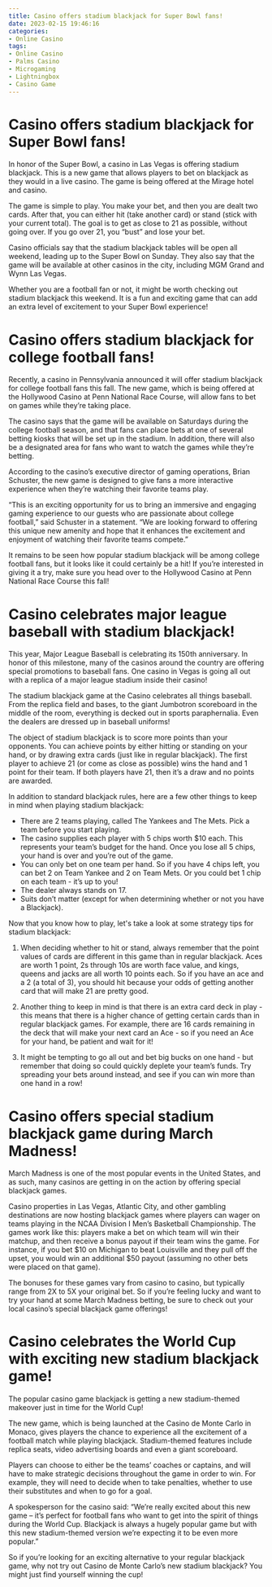 ```yaml
---
title: Casino offers stadium blackjack for Super Bowl fans!
date: 2023-02-15 19:46:16
categories:
- Online Casino
tags:
- Online Casino
- Palms Casino
- Microgaming
- Lightningbox
- Casino Game
---
```



#  Casino offers stadium blackjack for Super Bowl fans!

In honor of the Super Bowl, a casino in Las Vegas is offering stadium blackjack. This is a new game that allows players to bet on blackjack as they would in a live casino. The game is being offered at the Mirage hotel and casino.

The game is simple to play. You make your bet, and then you are dealt two cards. After that, you can either hit (take another card) or stand (stick with your current total). The goal is to get as close to 21 as possible, without going over. If you go over 21, you “bust” and lose your bet.

Casino officials say that the stadium blackjack tables will be open all weekend, leading up to the Super Bowl on Sunday. They also say that the game will be available at other casinos in the city, including MGM Grand and Wynn Las Vegas.

Whether you are a football fan or not, it might be worth checking out stadium blackjack this weekend. It is a fun and exciting game that can add an extra level of excitement to your Super Bowl experience!

#  Casino offers stadium blackjack for college football fans!

Recently, a casino in Pennsylvania announced it will offer stadium blackjack for college football fans this fall. The new game, which is being offered at the Hollywood Casino at Penn National Race Course, will allow fans to bet on games while they’re taking place.

The casino says that the game will be available on Saturdays during the college football season, and that fans can place bets at one of several betting kiosks that will be set up in the stadium. In addition, there will also be a designated area for fans who want to watch the games while they’re betting.

According to the casino’s executive director of gaming operations, Brian Schuster, the new game is designed to give fans a more interactive experience when they’re watching their favorite teams play.

“This is an exciting opportunity for us to bring an immersive and engaging gaming experience to our guests who are passionate about college football,” said Schuster in a statement. “We are looking forward to offering this unique new amenity and hope that it enhances the excitement and enjoyment of watching their favorite teams compete.”

It remains to be seen how popular stadium blackjack will be among college football fans, but it looks like it could certainly be a hit! If you’re interested in giving it a try, make sure you head over to the Hollywood Casino at Penn National Race Course this fall!

#  Casino celebrates major league baseball with stadium blackjack!

This year, Major League Baseball is celebrating its 150th anniversary. In honor of this milestone, many of the casinos around the country are offering special promotions to baseball fans. One casino in Vegas is going all out with a replica of a major league stadium inside their casino!

The stadium blackjack game at the Casino celebrates all things baseball. From the replica field and bases, to the giant Jumbotron scoreboard in the middle of the room, everything is decked out in sports paraphernalia. Even the dealers are dressed up in baseball uniforms!

The object of stadium blackjack is to score more points than your opponents. You can achieve points by either hitting or standing on your hand, or by drawing extra cards (just like in regular blackjack). The first player to achieve 21 (or come as close as possible) wins the hand and 1 point for their team. If both players have 21, then it’s a draw and no points are awarded.

In addition to standard blackjack rules, here are a few other things to keep in mind when playing stadium blackjack:

- There are 2 teams playing, called The Yankees and The Mets. Pick a team before you start playing.
- The casino supplies each player with 5 chips worth $10 each. This represents your team’s budget for the hand. Once you lose all 5 chips, your hand is over and you’re out of the game.
- You can only bet on one team per hand. So if you have 4 chips left, you can bet 2 on Team Yankee and 2 on Team Mets. Or you could bet 1 chip on each team - it’s up to you!
- The dealer always stands on 17.
- Suits don’t matter (except for when determining whether or not you have a Blackjack).

Now that you know how to play, let's take a look at some strategy tips for stadium blackjack:

1) When deciding whether to hit or stand, always remember that the point values of cards are different in this game than in regular blackjack. Aces are worth 1 point, 2s through 10s are worth face value, and kings, queens and jacks are all worth 10 points each. So if you have an ace and a 2 (a total of 3), you should hit because your odds of getting another card that will make 21 are pretty good.




2) Another thing to keep in mind is that there is an extra card deck in play - this means that there is a higher chance of getting certain cards than in regular blackjack games. For example, there are 16 cards remaining in the deck that will make your next card an Ace - so if you need an Ace for your hand, be patient and wait for it!




3) It might be tempting to go all out and bet big bucks on one hand - but remember that doing so could quickly deplete your team’s funds. Try spreading your bets around instead, and see if you can win more than one hand in a row!

#  Casino offers special stadium blackjack game during March Madness!

March Madness is one of the most popular events in the United States, and as such, many casinos are getting in on the action by offering special blackjack games. 

Casino properties in Las Vegas, Atlantic City, and other gambling destinations are now hosting blackjack games where players can wager on teams playing in the NCAA Division I Men’s Basketball Championship. The games work like this: players make a bet on which team will win their matchup, and then receive a bonus payout if their team wins the game. For instance, if you bet $10 on Michigan to beat Louisville and they pull off the upset, you would win an additional $50 payout (assuming no other bets were placed on that game). 

The bonuses for these games vary from casino to casino, but typically range from 2X to 5X your original bet. So if you’re feeling lucky and want to try your hand at some March Madness betting, be sure to check out your local casino’s special blackjack game offerings!

#  Casino celebrates the World Cup with exciting new stadium blackjack game!

The popular casino game blackjack is getting a new stadium-themed makeover just in time for the World Cup!

The new game, which is being launched at the Casino de Monte Carlo in Monaco, gives players the chance to experience all the excitement of a football match while playing blackjack. Stadium-themed features include replica seats, video advertising boards and even a giant scoreboard.

Players can choose to either be the teams’ coaches or captains, and will have to make strategic decisions throughout the game in order to win. For example, they will need to decide when to take penalties, whether to use their substitutes and when to go for a goal.

A spokesperson for the casino said: “We’re really excited about this new game – it’s perfect for football fans who want to get into the spirit of things during the World Cup. Blackjack is always a hugely popular game but with this new stadium-themed version we’re expecting it to be even more popular.”

So if you’re looking for an exciting alternative to your regular blackjack game, why not try out Casino de Monte Carlo’s new stadium blackjack? You might just find yourself winning the cup!